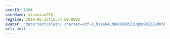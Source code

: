```yaml
---
userID: 1894
userName: miaomiao255
regTime: 2019-06-23T15:54:00.000Z
avatar: 'data:text/plain; charset=utf-8;base64,NDA0IHBhZ2Ugbm90IGZvdW5kCg=='
url: null
---
```



